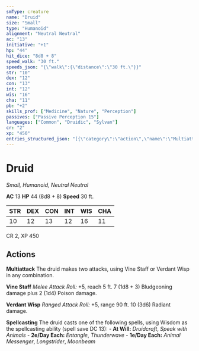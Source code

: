 ```yaml
---
smType: creature
name: "Druid"
size: "Small"
type: "Humanoid"
alignment: "Neutral Neutral"
ac: "13"
initiative: "+1"
hp: "44"
hit_dice: "8d8 + 8"
speed_walk: "30 ft."
speeds_json: "{\"walk\":{\"distance\":\"30 ft.\"}}"
str: "10"
dex: "12"
con: "13"
int: "12"
wis: "16"
cha: "11"
pb: "+2"
skills_prof: ["Medicine", "Nature", "Perception"]
passives: ["Passive Perception 15"]
languages: ["Common", "Druidic", "Sylvan"]
cr: "2"
xp: "450"
entries_structured_json: "[{\"category\":\"action\",\"name\":\"Multiattack\",\"text\":\"The druid makes two attacks, using Vine Staff or Verdant Wisp in any combination.\"},{\"category\":\"action\",\"name\":\"Vine Staff\",\"text\":\"*Melee Attack Roll:* +5, reach 5 ft. 7 (1d8 + 3) Bludgeoning damage plus 2 (1d4) Poison damage.\",\"kind\":\"Melee Attack Roll\",\"to_hit\":\"+5\",\"range\":\"5 ft\",\"damage\":\"7 (1d8 + 3) Bludgeoning\"},{\"category\":\"action\",\"name\":\"Verdant Wisp\",\"text\":\"*Ranged Attack Roll:* +5, range 90 ft. 10 (3d6) Radiant damage.\",\"kind\":\"Ranged Attack Roll\",\"to_hit\":\"+5\",\"range\":\"90 ft\",\"damage\":\"10 (3d6) Radiant\"},{\"category\":\"action\",\"name\":\"Spellcasting\",\"text\":\"The druid casts one of the following spells, using Wisdom as the spellcasting ability (spell save DC 13): - **At Will:** *Druidcraft*, *Speak with Animals* - **2e/Day Each:** *Entangle*, *Thunderwave* - **1e/Day Each:** *Animal Messenger*, *Longstrider*, *Moonbeam*\"}]"
---
```


# Druid
*Small, Humanoid, Neutral Neutral*

**AC** 13
**HP** 44 (8d8 + 8)
**Speed** 30 ft.

| STR | DEX | CON | INT | WIS | CHA |
| --- | --- | --- | --- | --- | --- |
| 10 | 12 | 13 | 12 | 16 | 11 |

CR 2, XP 450

## Actions

**Multiattack**
The druid makes two attacks, using Vine Staff or Verdant Wisp in any combination.

**Vine Staff**
*Melee Attack Roll:* +5, reach 5 ft. 7 (1d8 + 3) Bludgeoning damage plus 2 (1d4) Poison damage.

**Verdant Wisp**
*Ranged Attack Roll:* +5, range 90 ft. 10 (3d6) Radiant damage.

**Spellcasting**
The druid casts one of the following spells, using Wisdom as the spellcasting ability (spell save DC 13): - **At Will:** *Druidcraft*, *Speak with Animals* - **2e/Day Each:** *Entangle*, *Thunderwave* - **1e/Day Each:** *Animal Messenger*, *Longstrider*, *Moonbeam*
